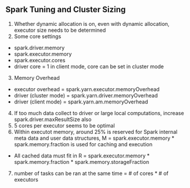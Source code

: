 ## Spark Tuning and Cluster Sizing
1. Whether dynamic allocation is on, even with dynamic allocation, executor size needs to be determined
2. Some core settings
  * spark.driver.memory
  * spark.executor.memory
  * spark.executor.cores
  * driver core = 1 in client mode, core can be set in cluster mode
3. Memory Overhead
  * executor overhead = spark.yarn.executor.memoryOverhead
  * driver (cluster mode) = spark.yarn.driver.memoryOverhead
  * driver (client mode) = spark.yarn.am.memoryOverhead
4. If too much data collect to driver or large local computations, increase spark.driver.maxResultSize also
5. 5 cores per executor seems to be optimal
6. Within executot memory, around 25% is reserved for Spark internal meta data and user data structures, M = spark.executor.memory * spark.memory.fraction is used for caching and execution 
  * All cached data must fit in R = spark.executor.memory * spark.memory.fraction * spark.memory.storageFraction
7. number of tasks can be ran at the same time = # of cores * # of executors
